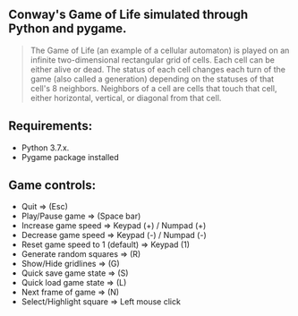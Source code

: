 
## Conway's Game of Life simulated through Python and pygame.
  >The Game of Life (an example of a cellular automaton) is played on an infinite two-dimensional rectangular grid of cells. Each cell can    be either alive or dead. The status of each cell changes each turn of the game (also called a generation) depending on the statuses of    that cell's 8 neighbors. Neighbors of a cell are cells that touch that cell, either horizontal, vertical, or diagonal from that cell.
  
## Requirements:
  * Python 3.7.x.
  * Pygame package installed

## Game controls:
  * Quit => (Esc)
  * Play/Pause game => (Space bar)
  * Increase game speed => Keypad (+) / Numpad (+)
  * Decrease game speed => Keypad (-) / Numpad (-)
  * Reset game speed to 1 (default) => Keypad (1)
  * Generate random squares => (R)
  * Show/Hide gridlines => (G)
  * Quick save game state => (S)
  * Quick load game state => (L)
  * Next frame of game => (N)
  * Select/Highlight square => Left mouse click
